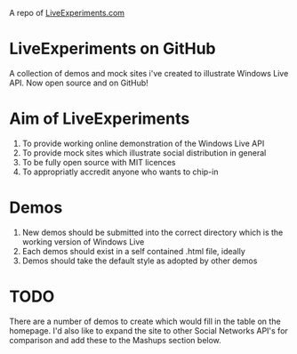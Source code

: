 A repo of [LiveExperiments.com](http://liveexperiments.com/)


# LiveExperiments on GitHub

A collection of demos and mock sites i've created to illustrate Windows Live API. 
Now open source and on GitHub!


# Aim of LiveExperiments

1. To provide working online demonstration of the Windows Live API
2. To provide mock sites which illustrate social distribution in general
3. To be fully open source with MIT licences
4. To appropriatly accredit anyone who wants to chip-in


# Demos

1. New demos should be submitted into the correct directory which is the working version of Windows Live
2. Each demos should exist in a self contained .html file, ideally
3. Demos should take the default style as adopted by other demos


# TODO

There are a number of demos to create which would fill in the table on the homepage. 
I'd also like to expand the site to other Social Networks API's for comparison and add these to the Mashups section below.
